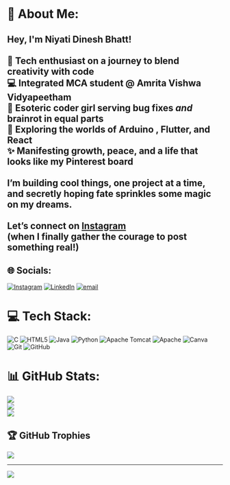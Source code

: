# 💫 About Me:
## Hey, I'm Niyati Dinesh Bhatt!<br><br>🌸 Tech enthusiast on a journey to blend creativity with code  <br>💻 Integrated MCA student @ Amrita Vishwa Vidyapeetham  <br>🧠 Esoteric coder girl serving bug fixes *and* brainrot in equal parts<br>🎨 Exploring the worlds of Arduino , Flutter, and React  <br>✨ Manifesting growth, peace, and a life that looks like my Pinterest board<br><br>I’m building cool things, one project at a time, and secretly hoping fate sprinkles some magic on my dreams.<br><br>Let’s connect on [Instagram](https://www.instagram.com/niyati_d_bhatt/profilecard/?igsh=a2Q0cGhoY2Y5dTFx) <br>(when I finally gather the courage to post something real!)<br>


## 🌐 Socials:
[![Instagram](https://img.shields.io/badge/Instagram-%23E4405F.svg?logo=Instagram&logoColor=white)](https://instagram.com/niyati_d_bhatt) [![LinkedIn](https://img.shields.io/badge/LinkedIn-%230077B5.svg?logo=linkedin&logoColor=white)]([[https://linkedin.com/in/NiyatiDineshBhatt](https://www.linkedin.com/in/niyati-dinesh-bhatt-74a989239/)](https://www.linkedin.com/in/niyati-dinesh-bhatt-74a989239/)) [![email](https://img.shields.io/badge/Email-D14836?logo=gmail&logoColor=white)](mailto:niyati2dinesh@gmail.com) 

# 💻 Tech Stack:
![C](https://img.shields.io/badge/c-%2300599C.svg?style=plastic&logo=c&logoColor=white) ![HTML5](https://img.shields.io/badge/html5-%23E34F26.svg?style=plastic&logo=html5&logoColor=white) ![Java](https://img.shields.io/badge/java-%23ED8B00.svg?style=plastic&logo=openjdk&logoColor=white) ![Python](https://img.shields.io/badge/python-3670A0?style=plastic&logo=python&logoColor=ffdd54) ![Apache Tomcat](https://img.shields.io/badge/apache%20tomcat-%23F8DC75.svg?style=plastic&logo=apache-tomcat&logoColor=black) ![Apache](https://img.shields.io/badge/apache-%23D42029.svg?style=plastic&logo=apache&logoColor=white) ![Canva](https://img.shields.io/badge/Canva-%2300C4CC.svg?style=plastic&logo=Canva&logoColor=white) ![Git](https://img.shields.io/badge/git-%23F05033.svg?style=plastic&logo=git&logoColor=white) ![GitHub](https://img.shields.io/badge/github-%23121011.svg?style=plastic&logo=github&logoColor=white)
# 📊 GitHub Stats:
![](https://github-readme-stats.vercel.app/api?username=Niyati-Dinesh&theme=nightowl&hide_border=false&include_all_commits=false&count_private=false)<br/>
![](https://nirzak-streak-stats.vercel.app/?user=Niyati-Dinesh&theme=nightowl&hide_border=false)<br/>
![](https://github-readme-stats.vercel.app/api/top-langs/?username=Niyati-Dinesh&theme=nightowl&hide_border=false&include_all_commits=false&count_private=false&layout=compact)

## 🏆 GitHub Trophies
![](https://github-profile-trophy.vercel.app/?username=Niyati-Dinesh&theme=rose&no-frame=false&no-bg=false&margin-w=4)

---
[![](https://visitcount.itsvg.in/api?id=Niyati-Dinesh&icon=10&color=13)](https://visitcount.itsvg.in)

<!-- Proudly created with GPRM ( https://gprm.itsvg.in ) -->
